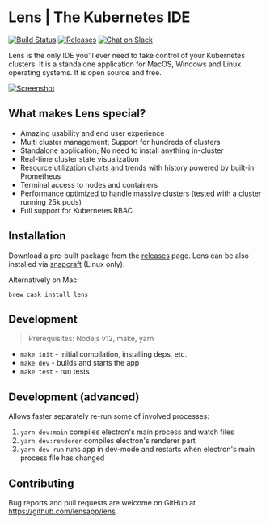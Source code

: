 # Lens | The Kubernetes IDE

[![Build Status](https://dev.azure.com/lensapp/lensapp/_apis/build/status/lensapp.lens?branchName=master)](https://dev.azure.com/lensapp/lensapp/_build/latest?definitionId=1&branchName=master)
[![Releases](https://img.shields.io/github/downloads/lensapp/lens/total.svg)](https://github.com/lensapp/lens/releases)
[![Chat on Slack](https://img.shields.io/badge/chat-on%20slack-blue.svg?logo=slack&longCache=true&style=flat)](https://join.slack.com/t/k8slens/shared_invite/enQtOTc5NjAyNjYyOTk4LWU1NDQ0ZGFkOWJkNTRhYTc2YjVmZDdkM2FkNGM5MjhiYTRhMDU2NDQ1MzIyMDA4ZGZlNmExOTc0N2JmY2M3ZGI)

Lens is the only IDE you’ll ever need to take control of your Kubernetes clusters. It is a standalone application for MacOS, Windows and Linux operating systems. It is open source and free.

[![Screenshot](.github/screenshot.png)](https://youtu.be/04v2ODsmtIs)

## What makes Lens special?

* Amazing usability and end user experience
* Multi cluster management; Support for hundreds of clusters
* Standalone application; No need to install anything in-cluster
* Real-time cluster state visualization
* Resource utilization charts and trends with history powered by built-in Prometheus
* Terminal access to nodes and containers
* Performance optimized to handle massive clusters (tested with a cluster running 25k pods)
* Full support for Kubernetes RBAC

## Installation

Download a pre-built package from the [releases](https://github.com/lensapp/lens/releases) page. Lens can be also installed via [snapcraft](https://snapcraft.io/kontena-lens) (Linux only).

Alternatively on Mac:
```
brew cask install lens
```

## Development

> Prerequisites: Nodejs v12, make, yarn

* `make init` - initial compilation, installing deps, etc.
* `make dev` - builds and starts the app
* `make test` - run tests

## Development (advanced)

Allows faster separately re-run some of involved processes:

1. `yarn dev:main` compiles electron's main process and watch files 
1. `yarn dev:renderer` compiles electron's renderer part  
1. `yarn dev-run` runs app in dev-mode and restarts when electron's main process file has changed

## Contributing

Bug reports and pull requests are welcome on GitHub at https://github.com/lensapp/lens.
